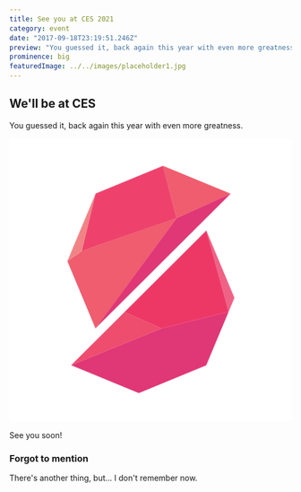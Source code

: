 ```yaml
---
title: See you at CES 2021
category: event
date: "2017-09-18T23:19:51.246Z"
preview: "You guessed it, back again this year with even more greatness."
prominence: big
featuredImage: ../../images/placeholder1.jpg
---
```


## We'll be at CES

You guessed it, back again this year with even more greatness.

![LGSVL Logo](../../images/icon.png)

See you soon!

### Forgot to mention

There's another thing, but... I don't remember now.
